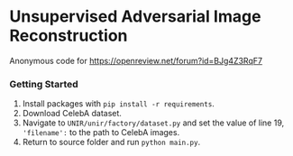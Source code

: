 # Unsupervised Adversarial Image Reconstruction

Anonymous code for https://openreview.net/forum?id=BJg4Z3RqF7

### Getting Started
1. Install packages with ```pip install -r requirements```.
2. Download CelebA dataset.
3. Navigate to ```UNIR/unir/factory/dataset.py``` and set the value of line 19, ```'filename':``` to the path to CelebA images.
4. Return to source folder and run ```python main.py```.
